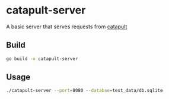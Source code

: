 # catapult-server

A basic server that serves requests from [catapult](https://github.com/travbid/catapult)

## Build
```bash
go build -o catapult-server
```

## Usage
```bash
./catapult-server --port=8080 --databse=test_data/db.sqlite
```
